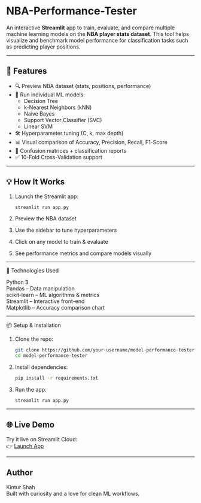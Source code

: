 # NBA-Performance-Tester

An interactive **Streamlit** app to train, evaluate, and compare multiple machine learning models on the **NBA player stats dataset**. This tool helps visualize and benchmark model performance for classification tasks such as predicting player positions.

---

## 🚀 Features

- 🔍 Preview NBA dataset (stats, positions, performance)
- 🧪 Run individual ML models:
  - Decision Tree
  - k-Nearest Neighbors (kNN)
  - Naive Bayes
  - Support Vector Classifier (SVC)
  - Linear SVM
- 🛠️ Hyperparameter tuning (C, k, max depth)
- 📊 Visual comparison of Accuracy, Precision, Recall, F1-Score
- 🧾 Confusion matrices + classification reports
- ✅ 10-Fold Cross-Validation support

---

## 💡 How It Works

1. Launch the Streamlit app:
   ```bash
   streamlit run app.py

2. Preview the NBA dataset

3. Use the sidebar to tune hyperparameters

4. Click on any model to train & evaluate

5. See performance metrics and compare models visually

---

🧠 Technologies Used <br>

Python 3 <br>
Pandas – Data manipulation <br>
scikit-learn – ML algorithms & metrics <br>
Streamlit – Interactive front-end <br>
Matplotlib – Accuracy comparison chart <br>

--- 

📦 Setup & Installation

1. Clone the repo:
   ```bash
   git clone https://github.com/your-username/model-performance-tester.git
   cd model-performance-tester

2. Install dependencies:
   ```bash
   pip install -r requirements.txt

3. Run the app:
   ```bash
   streamlit run app.py

--- 
## 🌐 Live Demo

Try it live on Streamlit Cloud:  
👉 [Launch App]((https://nba-model-performance-tester.streamlit.app/))

---

## Author <br>
Kintur Shah <br>
Built with curiosity and a love for clean ML workflows.
